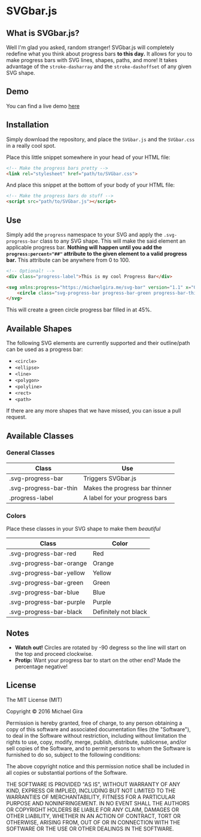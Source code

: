 # SVGbar.js

## What is SVGbar.js?
Well I'm glad you asked, random stranger! SVGbar.js will completely redefine what you think about progress bars **to this day.** It allows for you to make progress bars with SVG lines, shapes, paths, and more! It takes advantage of the `stroke-dasharray` and the `stroke-dashoffset` of any given SVG shape.

## Demo
You can find a live demo [here](https://michaelgira.me/svg-bar)

## Installation
Simply download the repository, and place the `SVGbar.js` and the `SVGbar.css` in a really cool spot.

Place this little snippet somewhere in your head of your HTML file:
```html
<!-- Make the progress bars pretty -->
<link rel="stylesheet" href="path/to/SVGbar.css">
```

And place this snippet at the bottom of your body of your HTML file:
```html
<!-- Make the progress bars do stuff -->
<script src="path/to/SVGbar.js"></script>
```

## Use
Simply add the `progress` namespace to your SVG and apply the `.svg-progress-bar` class to any SVG shape. This will make the said element an applicable progress bar. **Nothing will happen until you add the `progress:percent="##"` attribute to the given element to a valid progress bar.** This attribute can be anywhere from 0 to 100.

```html
<!-- Optional! -->
<div class="progress-label">This is my cool Progress Bar</div>

<svg xmlns:progress="https://michaelgira.me/svg-bar" version="1.1" x="0px" y="0px" viewBox="0 0 1000 1000">
    <circle class="svg-progress-bar progress-bar-green progress-bar-thin" cx="-500" cy="500" r="420" progress:percent="45"></circle>
</svg>
```
This will create a green circle progress bar filled in at 45%.

## Available Shapes

The following SVG elements are currently supported and their outline/path can be used as a progress bar:

- `<circle>`
- `<ellipse>`
- `<line>`
- `<polygon>`
- `<polyline>`
- `<rect>`
- `<path>`

If there are any more shapes that we have missed, you can issue a pull request.

## Available Classes

### General Classes

| Class | Use |
| --- | --- |
| .svg-progress-bar | Triggers SVGbar.js |
| .svg-progress-bar-thin | Makes the progress bar thinner |
| .progress-label | A label for your progress bars |

### Colors
Place these classes in your SVG shape to make them *beautiful*

| Class | Color |
| --- | --- |
| .svg-progress-bar-red | Red |
| .svg-progress-bar-orange | Orange |
| .svg-progress-bar-yellow | Yellow |
| .svg-progress-bar-green | Green |
| .svg-progress-bar-blue | Blue |
| .svg-progress-bar-purple | Purple |
| .svg-progress-bar-black | Definitely not black |

## Notes
- **Watch out!** Circles are rotated by -90 degress so the line will start on the top and proceed clockwise.
- **Protip:** Want your progress bar to start on the other end? Made the percentage negative!

## License

The MIT License (MIT)

Copyright &copy; 2016 Michael Gira

Permission is hereby granted, free of charge, to any person obtaining a copy
of this software and associated documentation files (the "Software"), to deal
in the Software without restriction, including without limitation the rights
to use, copy, modify, merge, publish, distribute, sublicense, and/or sell
copies of the Software, and to permit persons to whom the Software is
furnished to do so, subject to the following conditions:

The above copyright notice and this permission notice shall be included in all
copies or substantial portions of the Software.

THE SOFTWARE IS PROVIDED "AS IS", WITHOUT WARRANTY OF ANY KIND, EXPRESS OR
IMPLIED, INCLUDING BUT NOT LIMITED TO THE WARRANTIES OF MERCHANTABILITY,
FITNESS FOR A PARTICULAR PURPOSE AND NONINFRINGEMENT. IN NO EVENT SHALL THE
AUTHORS OR COPYRIGHT HOLDERS BE LIABLE FOR ANY CLAIM, DAMAGES OR OTHER
LIABILITY, WHETHER IN AN ACTION OF CONTRACT, TORT OR OTHERWISE, ARISING FROM,
OUT OF OR IN CONNECTION WITH THE SOFTWARE OR THE USE OR OTHER DEALINGS IN THE
SOFTWARE.
